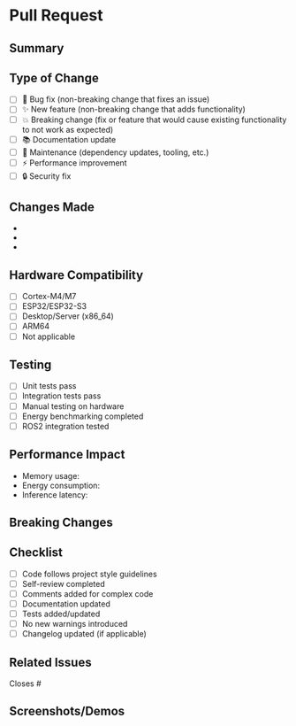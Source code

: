 # Pull Request

## Summary
<!-- Brief description of the changes -->

## Type of Change
<!-- Mark with x the applicable type -->
- [ ] 🐛 Bug fix (non-breaking change that fixes an issue)
- [ ] ✨ New feature (non-breaking change that adds functionality)
- [ ] 💥 Breaking change (fix or feature that would cause existing functionality to not work as expected)
- [ ] 📚 Documentation update
- [ ] 🔧 Maintenance (dependency updates, tooling, etc.)
- [ ] ⚡ Performance improvement
- [ ] 🔒 Security fix

## Changes Made
<!-- Detailed list of changes -->
- 
- 
- 

## Hardware Compatibility
<!-- Check applicable platforms -->
- [ ] Cortex-M4/M7
- [ ] ESP32/ESP32-S3
- [ ] Desktop/Server (x86_64)
- [ ] ARM64
- [ ] Not applicable

## Testing
<!-- Describe testing performed -->
- [ ] Unit tests pass
- [ ] Integration tests pass
- [ ] Manual testing on hardware
- [ ] Energy benchmarking completed
- [ ] ROS2 integration tested

## Performance Impact
<!-- If applicable, include performance metrics -->
- Memory usage: 
- Energy consumption: 
- Inference latency: 

## Breaking Changes
<!-- List any breaking changes and migration guide -->

## Checklist
- [ ] Code follows project style guidelines
- [ ] Self-review completed
- [ ] Comments added for complex code
- [ ] Documentation updated
- [ ] Tests added/updated
- [ ] No new warnings introduced
- [ ] Changelog updated (if applicable)

## Related Issues
<!-- Link to related issues -->
Closes #

## Screenshots/Demos
<!-- Add any relevant screenshots or demo outputs -->